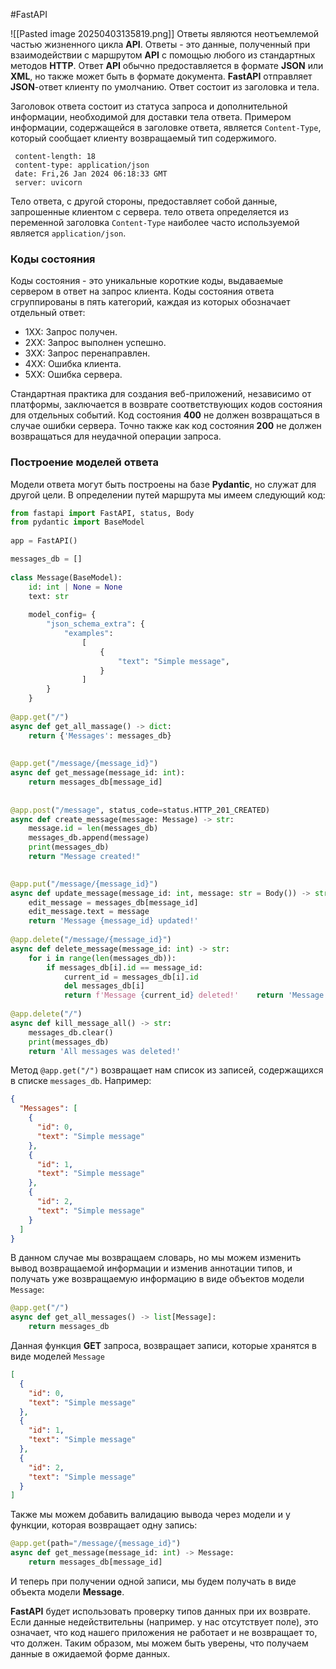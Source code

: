 #FastAPI 

![[Pasted image 20250403135819.png]]
Ответы являются неотъемлемой частью жизненного цикла **API**. Ответы - это данные, полученный при взаимодействии с маршрутом **API** с помощью любого из стандартных методов **HTTP**. Ответ **API** обычно предоставляется в формате **JSON** или **XML**, но также может быть в формате документа. **FastAPI** отправляет **JSON**-ответ клиенту по умолчанию. Ответ состоит из заголовка и тела.

Заголовок ответа состоит из статуса запроса и дополнительной информации, необходимой для доставки тела ответа. Примером информации, содержащейся в заголовке ответа, является `Content-Type`, который сообщает клиенту возвращаемый тип содержимого.
```http
 content-length: 18 
 content-type: application/json 
 date: Fri,26 Jan 2024 06:18:33 GMT 
 server: uvicorn 
```
Тело ответа, с другой стороны, предоставляет собой данные, запрошенные клиентом с сервера. тело ответа определяется из переменной заголовка `Content-Type` наиболее часто используемой является `application/json`. 
### Коды состояния
Коды состояния - это уникальные короткие коды, выдаваемые сервером в ответ на запрос клиента. Коды состояния ответа сгруппированы в пять категорий, каждая из которых обозначает отдельный ответ:
- 1XX: Запрос получен.
- 2XX: Запрос выполнен успешно.
- 3XX: Запрос перенаправлен.
- 4XX: Ошибка клиента.
- 5XX: Ошибка сервера.

Стандартная практика для создания веб-приложений, независимо от платформы, заключается в возврате соответствующих кодов состояния для отдельных событий. Код состояния **400** не должен возвращаться в случае ошибки сервера. Точно также как код состояния **200** не должен возвращаться для неудачной операции запроса.
### Построение моделей ответа
Модели ответа могут быть построены на базе **Pydantic**, но служат для другой цели. В определении путей маршрута мы имеем следующий код:
```python
from fastapi import FastAPI, status, Body  
from pydantic import BaseModel  
  
app = FastAPI()  

messages_db = []  
  
class Message(BaseModel):  
    id: int | None = None  
    text: str  
  
    model_config= {  
        "json_schema_extra": {  
            "examples":  
                [  
                    {  
                        "text": "Simple message",  
                    }  
                ]  
        }  
    }  
  
@app.get("/")  
async def get_all_massage() -> dict:  
    return {'Messages': messages_db}  
  
  
@app.get("/message/{message_id}")  
async def get_message(message_id: int):  
    return messages_db[message_id]  
  
  
@app.post("/message", status_code=status.HTTP_201_CREATED)  
async def create_message(message: Message) -> str:  
    message.id = len(messages_db)  
    messages_db.append(message)  
    print(messages_db)  
    return "Message created!"  

  
@app.put("/message/{message_id}")  
async def update_message(message_id: int, message: str = Body()) -> str:  
    edit_message = messages_db[message_id]  
    edit_message.text = message  
    return 'Message {message_id} updated!'  
  
@app.delete("/message/{message_id}")  
async def delete_message(message_id: int) -> str:  
    for i in range(len(messages_db)):  
        if messages_db[i].id == message_id:  
            current_id = messages_db[i].id  
            del messages_db[i]  
            return f'Message {current_id} deleted!'    return 'Message not found'  
  
@app.delete("/")  
async def kill_message_all() -> str:  
    messages_db.clear()  
    print(messages_db)  
    return 'All messages was deleted!'
```
Метод `@app.get("/")` возвращает нам список из записей, содержащихся в списке `messages_db`. Например:
```json
{
  "Messages": [
    {
      "id": 0,
      "text": "Simple message"
    },
    {
      "id": 1,
      "text": "Simple message"
    },
    {
      "id": 2,
      "text": "Simple message"
    }
  ]
}
```
В данном случае мы возвращаем словарь, но мы можем изменить вывод возвращаемой информации и изменив аннотации типов, и получать уже возвращаемую информацию в виде объектов модели `Message`:
```python
@app.get("/")
async def get_all_messages() -> list[Message]:
    return messages_db
```
Данная функция **GET** запроса, возвращает записи, которые хранятся в виде моделей `Message`
```json
[
  {
    "id": 0,
    "text": "Simple message"
  },
  {
    "id": 1,
    "text": "Simple message"
  },
  {
    "id": 2,
    "text": "Simple message"
  }
]
```
Также мы можем добавить валидацию вывода через модели и у функции, которая возвращает одну запись:
```python
@app.get(path="/message/{message_id}")
async def get_message(message_id: int) -> Message:
    return messages_db[message_id]
```
И теперь при получении одной записи, мы будем получать в виде объeкта  модели **Message**.

**FastAPI** будет использовать проверку типов данных при их возврате. Если данные недействительны (например. у нас отсутствует поле), это означает, что код нашего приложения не работает и не возвращает то, что должен. Таким образом, мы можем быть уверены, что получаем данные в ожидаемой форме данных.
